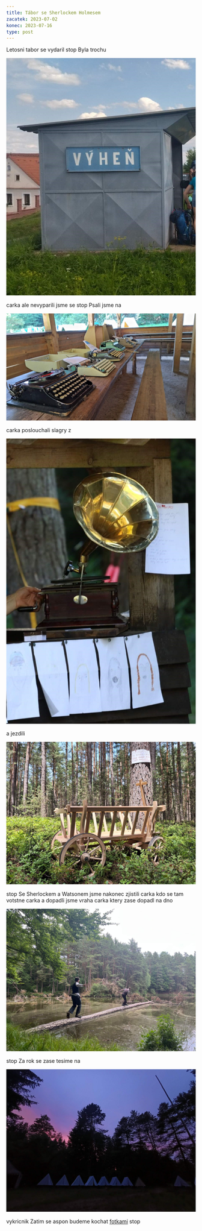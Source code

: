 ```yaml
---
title: Tábor se Sherlockem Holmesem
zacatek: 2023-07-02
konec: 2023-07-16
type: post
---
```

L﻿etosni tabor se vydaril stop Byla trochu

![](img_20230706_152930.jpg)

carka ale nevyparili jsme se stop Psali jsme na

![](stroje.jpg)

carka poslouchali slagry z

![](fv7a4099.jpg)

a jezdili

![](drozka.jpg)

stop Se Sherlockem a Watsonem jsme nakonec zjistili carka kdo se tam votstne carka a dopadli jsme vraha carka ktery zase dopadl na dno

![](lepsicertak.jpg)

stop Za rok se zase tesime na

![](stany.jpg)

vykricnik Zatim se aspon budeme kochat [fotkami](https://eu.zonerama.com/vlci-keblany/1303470?secret=R29V8G02MMYv0gPl94klH1g49&count=46) stop